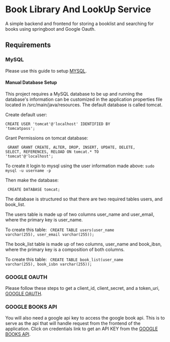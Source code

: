 # Book Library And LookUp Service
A simple backend and frontend for  storing a booklist and searching for books using springboot and Google Oauth.

## Requirements

### MySQL
Please use this guide to setup [MYSQL](https://www.digitalocean.com/community/tutorials/how-to-install-mysql-on-ubuntu-22-04).

#### Manual Database Setup
This project requires a MySQL database to be up and running the database's
information can be customized in the application properties file located in /src/main/java/resources.
The default database is called tomcat. 

Create default user:

<code>CREATE USER 'tomcat'@'localhost' IDENTIFIED BY 'tomcatpass';</code>

Grant Permissions on tomcat database:

<code> GRANT GRANT CREATE, ALTER, DROP, INSERT, UPDATE, DELETE, SELECT, REFERENCES, RELOAD ON tomcat.* TO 'tomcat'@'localhost';</code>

To create it login to mysql using the user information made above: <code>sudo mysql -u username -p  </code>

Then make the database: 

<code> CREATE DATABASE tomcat;</code>

The database is structured so that there are two required tables users, and book_list. 

The users table is made up of two columns
user_name and user_email, where the primary key is user_name. 

To create this table: <code> CREATE TABLE users(user_name varchar(255), user_email varchar(255));</code>

The book_list table is made up of two columns, user_name and book_ibsn, where the primary key is a composition of both columns.

To create this table: <code> CREATE TABLE book_list(user_name varchar(255), book_isbn varchar(255));</code>


### GOOGLE OAUTH
Please follow these steps to get a client_id, client_secret, and a token_uri, [GOOGLE OAUTH](https://developers.google.com/identity/protocols/oauth2).

### GOOGLE BOOKS API
You will also need a google api key to access the google book api. This is to serve as the api that will handle request from the frontend of the application.
Click on credentials link to get an API KEY from the [GOOGLE BOOKS API](https://developers.google.com/books/docs/v1/using#APIKey).
